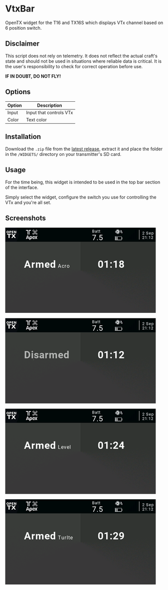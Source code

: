 # VtxBar

OpenTX widget for the T16 and TX16S which displays VTx channel based on 6 position switch.

## Disclaimer

This script does not rely on telemetry. It does not reflect the actual craft's state and should not be used in situations where reliable data is critical. It is the user's responsibility to check for correct operation before use.

**IF IN DOUBT, DO NOT FLY!**

## Options

| Option | Description             |
| ------ | ----------------------- |
| Input  | Input that controls VTx |
| Color  | Text color              |

## Installation

Download the `.zip` file from the [latest release](https://github.com/udyux/opentx-widget-vtxbar/releases/latest), extract it and place the folder in the `/WIDGETS/` directory on your transmitter's SD card.

## Usage

For the time being, this widget is intended to be used in the top bar section of the interface.

Simply select the widget, configure the switch you use for controlling the VTx and you're all set.

## Screenshots

<p><img src="screenshots/tx16s-quadstat-acro.png" /><br></p>
<p><img src="screenshots/tx16s-quadstat-disarmed.png" /><br></p>
<p><img src="screenshots/tx16s-quadstat-level.png" /><br></p>
<p><img src="screenshots/tx16s-quadstat-turtle.png" /><br></p>
